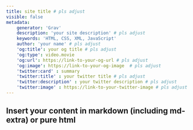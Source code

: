 ```yaml
---
title: site title # pls adjust
visible: false
metadata:
    generator: 'Grav'
    description: 'your site description' # pls adjust
    keywords: 'HTML, CSS, XML, JavaScript'
    author: 'your name' # pls adjust
    'og:title': your og title # pls adjust
    'og:type': video.movie
    'og:url': https://link-to-your-og-url # pls adjust
    'og:image': https://link-to-your-og-image  # pls adjust
    'twitter:card' : summary
    'twitter:title' : your twitter title # pls adjust
    'twitter:description' : your twitter description # pls adjust
    'twitter:image' : https://link-to-your-twitter-image # pls adjust
---
```

## Insert your content in markdown (including md-extra) or pure html